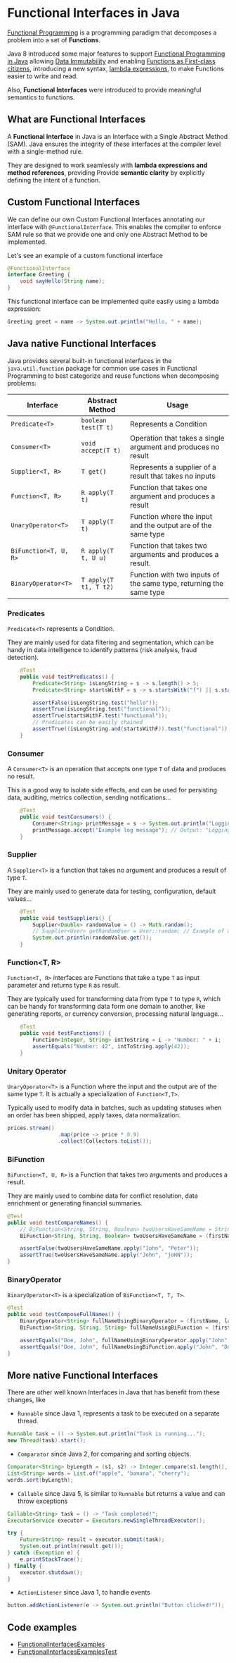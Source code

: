 # Functional Interfaces in Java

[Functional Programming](https://www.linkedin.com/pulse/introduction-functional-programming-jer%25C3%25B3nimo-calvo-s%25C3%25A1nchez-p2s8f) is a programming paradigm that decomposes a problem into a set of **Functions**. 

Java 8 introduced some major features to support [Functional Programming in Java](https://www.linkedin.com/pulse/functional-programming-java-jer%25C3%25B3nimo-calvo-s%25C3%25A1nchez-ybvdf) allowing [Data Immutability](https://www.linkedin.com/pulse/functional-programming-java-jer%25C3%25B3nimo-calvo-s%25C3%25A1nchez-ybvdf) and enabling [Functions as First-class citizens](https://www.linkedin.com/pulse/functions-first-class-citizens-java-jer%25C3%25B3nimo-calvo-s%25C3%25A1nchez-zsskf), introducing a new syntax, [lambda expressions](https://www.linkedin.com/pulse/lambda-expressions-java-jer%25C3%25B3nimo-calvo-s%25C3%25A1nchez-zxyif), to make Functions easier to write and read.

Also, **Functional Interfaces** were introduced to provide meaningful semantics to functions.

## What are Functional Interfaces

A **Functional Interface** in Java is an Interface with a Single Abstract Method (SAM). Java ensures the integrity of these interfaces at the compiler level with a single-method rule.

They are designed to work seamlessly with **lambda expressions and method references**, providing Provide **semantic clarity** by explicitly defining the intent of a function.

## Custom Functional Interfaces

We can define our own Custom Functional Interfaces annotating our interface with `@FunctionalInterface`. This enables the compiler to enforce SAM rule so that we provide one and only one Abstract Method to be implemented.

Let's see an example of a custom functional interface

```java
@FunctionalInterface
interface Greeting {
    void sayHello(String name);
}
```

This functional interface can be implemented quite easily using a lambda expression:

```java
Greeting greet = name -> System.out.println("Hello, " + name);
```

## Java native Functional Interfaces

Java provides several built-in functional interfaces in the `java.util.function` package for common use cases in Functional Programming to best categorize and reuse functions when decomposing problems:

| Interface              | Abstract Method       | Usage                                                              |
|------------------------|-----------------------|--------------------------------------------------------------------|
| `Predicate<T>`         | `boolean test(T t)`   | Represents a Condition                                             |
| `Consumer<T>`          | `void accept(T t)`    | Operation that takes a single argument and produces no result      |
| `Supplier<T, R>`       | `T get()`             | Represents a supplier of a result that takes no inputs             |
| `Function<T, R>`       | `R apply(T t)`        | Function that takes one argument and produces a result             |
| `UnaryOperator<T>`     | `T apply(T t)`        | Function where the input and the output are of the same type       |
| `BiFunction<T, U, R>`  | `R apply(T t, U u)`   | Function that takes two arguments and produces a result.           |
| `BinaryOperator<T>`    | `T apply(T t1, T t2)` | Function with two inputs of the same type, returning the same type |

### Predicates

`Predicate<T>` represents a Condition.

They are mainly used for data filtering and segmentation, which can be handy in data intelligence to identify patterns (risk analysis, fraud detection).

```java
    @Test
    public void testPredicates() {
        Predicate<String> isLongString = s -> s.length() > 5;
        Predicate<String> startsWithF = s -> s.startsWith("f") || s.startsWith("F");

        assertFalse(isLongString.test("hello"));
        assertTrue(isLongString.test("functional"));
        assertTrue(startsWithF.test("functional"));
        // Predicates can be easily chained
        assertTrue((isLongString.and(startsWithF)).test("functional"));
    }
```

### Consumer

A `Consumer<T>` is an operation that accepts one type `T` of data and produces no result.

This is a good way to isolate side effects, and can be used for persisting data, auditing, metrics collection, sending notifications...

```java
    @Test
    public void testConsumers() {
        Consumer<String> printMessage = s -> System.out.println("Logging: " + s);
        printMessage.accept("Example log message"); // Output: "Logging: Example log message"
    }
```

### Supplier

A `Supplier<T>` is a function that takes no argument and produces a result of type `T`.

They are mainly used to generate data for testing, configuration, default values...

```java
    @Test
    public void testSuppliers() {
        Supplier<Double> randomValue = () -> Math.random();
        // Supplier<User> getRandomUser = User::random; // Example of a class User that would have one method random to generate a random user to be used in testing.
        System.out.println(randomValue.get());
    }
```

### Function<T, R>

`Function<T, R>` interfaces are Functions that take a type `T` as input parameter and returns type `R` as result.

They are typically used for transforming data from type `T` to type `R`, which can be handy for transforming data form one domain to another, like generating reports, or currency conversion, processing natural language...

```java
    @Test
    public void testFunctions() {
        Function<Integer, String> intToString = i -> "Number: " + i;
        assertEquals("Number: 42", intToString.apply(42));
    }
```

### Unitary Operator

`UnaryOperator<T>` is a Function where the input and the output are of the same type `T`. It is actually a specialization of `Function<T,T>`.

Typically used to modify data in batches, such as updating statuses when an order has been shipped, apply taxes, data normalization.

```java
prices.stream()
                .map(price -> price * 0.9)
                .collect(Collectors.toList());
```

### BiFunction

`BiFunction<T, U, R>` is a Function that takes two arguments and produces a result.

They are mainly used to combine data for conflict resolution, data enrichment or generating financial summaries.

```java
@Test
public void testCompareNames() {
    // BiFunction<String, String, Boolean> twoUsersHaveSameName = String::equalsIgnoreCase;
    BiFunction<String, String, Boolean> twoUsersHaveSameName = (firstName, secondName) -> firstName.equalsIgnoreCase(secondName);

    assertFalse(twoUsersHaveSameName.apply("John", "Peter"));
    assertTrue(twoUsersHaveSameName.apply("John", "joHN"));
}
```

### BinaryOperator

`BinaryOperator<T>` is a specialization of `BiFunction<T, T, T>`.

```java
@Test
public void testComposeFullNames() {
    BinaryOperator<String> fullNameUsingBinaryOperator = (firstName, lastName) -> lastName + ", " + firstName;
    BiFunction<String, String, String> fullNameUsingBiFunction = (firstName, lastName) -> lastName + ", " + firstName;

    assertEquals("Doe, John", fullNameUsingBinaryOperator.apply("John", "Doe"));
    assertEquals("Doe, John", fullNameUsingBiFunction.apply("John", "Doe"));
}
```

## More native Functional Interfaces

There are other well known Interfaces in Java that has benefit from these changes, like
- `Runnable` since Java 1, represents a task to be executed on a separate thread.

```java
Runnable task = () -> System.out.println("Task is running...");
new Thread(task).start();
```

- `Comparator` since Java 2, for comparing and sorting objects. 

```java
Comparator<String> byLength = (s1, s2) -> Integer.compare(s1.length(), s2.length());
List<String> words = List.of("apple", "banana", "cherry");
words.sort(byLength);
```

- `Callable` since Java 5, is similar to `Runnable` but returns a value and can throw exceptions

```java
Callable<String> task = () -> "Task completed!";
ExecutorService executor = Executors.newSingleThreadExecutor();

try {
    Future<String> result = executor.submit(task);
    System.out.println(result.get());
} catch (Exception e) {
    e.printStackTrace();
} finally {
    executor.shutdown();
}
```

- `ActionListener` since Java 1, to handle events

```java
button.addActionListener(e -> System.out.println("Button clicked!"));
```

## Code examples

- [FunctionalInterfacesExamples](../src/main/java/es/htic/kata/java_functional_programming/FunctionalInterfacesExamples.java)
- [FunctionalInterfacesExamplesTest](../src/test/java/es/htic/kata/java_functional_programming/FunctionalInterfacesExamplesTest.java)
